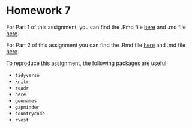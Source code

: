 # Homework 7

For Part 1 of this assignment, you can find the .Rmd file  [here](Gapminder.Rmd) and .md file [here](Gapminder.md).

For Part 2 of this assignment you can find the .Rmd file  [here](ComplicatedData.md) and .md file [here](ComplicatedData.md).

To reproduce this assignment, the following packages are useful:

* `tidyverse`
* `knitr`
* `readr`
* `here`
* `geonames`
* `gapminder`
* `countrycode`
* `rvest`